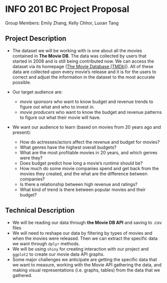 # INFO 201 BC Project Proposal
Group Members: Emily Zhang, Kelly Chhor, Luoan Tang
## Project Description
- The dataset we will be working with is one about all the movies contained in **The Movie DB**. The data was collected by users that started in 2008 and is still being contributed now. We can access the dataset via its homepage ([The Movie Database (TMDb)](https://www.themoviedb.org/)). All of these data are collected upon every movie’s release and it is for the users to correct and adjust the information in the dataset to the most accurate possible.

- Our target audience are:
  - *movie sponsors* who want to know budget and revenue trends to figure out what and who to invest in.
  - *movie producers* who want to know the budget and revenue patterns to figure out what their movie will have.

- We want our audience to learn (based on movies from 20 years ago and present):
  - How do actresses/actors affect the revenue and budget for movies?
  - What genres have the highest overall budgets?
  - What are the most profitable movies in 20 years, and which genres were they?
  - Does budget predict how long a movie’s runtime should be?
  - How much do some movie companies spend and get back from the movies they created, and the what are the difference between companies?
  - Is there a relationship between high revenue and ratings?
  - What kind of trend is there between popular movies and their budget?

## Technical Description
- We will be reading our data through **the Movie DB API** and saving
to .csv files
- We will need to reshape our data by filtering by types of movies and when the movies were released. Then we can extract the specific data we want through `dplyr` methods.
- We will be using `shiny` for creating interaction with our project and `ggplot2` to create our movie data API graphs.
- Some major challenges we anticipate are getting the specific data that we want to measure, working with the Movie API gathering the data, and making visual representations (i.e. graphs, tables) from the data that we gathered.

